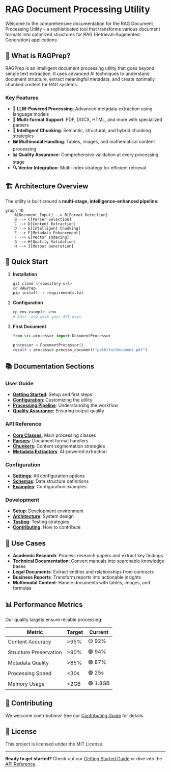 # RAG Document Processing Utility

Welcome to the comprehensive documentation for the RAG Document Processing Utility - a sophisticated tool that transforms various document formats into optimized structures for RAG (Retrieval-Augmented Generation) applications.

## 🚀 What is RAGPrep?

RAGPrep is an intelligent document processing utility that goes beyond simple text extraction. It uses advanced AI techniques to understand document structure, extract meaningful metadata, and create optimally chunked content for RAG systems.

### Key Features

- **🤖 LLM-Powered Processing**: Advanced metadata extraction using language models
- **📄 Multi-format Support**: PDF, DOCX, HTML, and more with specialized parsers
- **🧩 Intelligent Chunking**: Semantic, structural, and hybrid chunking strategies
- **🖼️ Multimodal Handling**: Tables, images, and mathematical content processing
- **📊 Quality Assurance**: Comprehensive validation at every processing stage
- **🔍 Vector Integration**: Multi-index strategy for efficient retrieval

## 🏗️ Architecture Overview

The utility is built around a **multi-stage, intelligence-enhanced pipeline**:

```mermaid
graph TD
    A[Document Input] --> B[Format Detection]
    B --> C[Parser Selection]
    C --> D[Content Extraction]
    D --> E[Intelligent Chunking]
    E --> F[Metadata Enhancement]
    F --> G[Vector Indexing]
    G --> H[Quality Validation]
    H --> I[Output Generation]
```

## 🚀 Quick Start

1. **Installation**
   ```bash
   git clone <repository-url>
   cd RAGPrep
   pip install -r requirements.txt
   ```

2. **Configuration**
   ```bash
   cp env.example .env
   # Edit .env with your API keys
   ```

3. **First Document**
   ```python
   from src.processor import DocumentProcessor
   
   processor = DocumentProcessor()
   result = processor.process_document("path/to/document.pdf")
   ```

## 📚 Documentation Sections

### User Guide
- **[Getting Started](user-guide/getting-started.md)**: Setup and first steps
- **[Configuration](user-guide/configuration.md)**: Customizing the utility
- **[Processing Pipeline](user-guide/processing-pipeline.md)**: Understanding the workflow
- **[Quality Assurance](user-guide/quality-assurance.md)**: Ensuring output quality

### API Reference
- **[Core Classes](api/core-classes.md)**: Main processing classes
- **[Parsers](api/parsers.md)**: Document format handlers
- **[Chunkers](api/chunkers.md)**: Content segmentation strategies
- **[Metadata Extractors](api/metadata-extractors.md)**: AI-powered extraction

### Configuration
- **[Settings](configuration/settings.md)**: All configuration options
- **[Schemas](configuration/schemas.md)**: Data structure definitions
- **[Examples](configuration/examples.md)**: Configuration examples

### Development
- **[Setup](development/setup.md)**: Development environment
- **[Architecture](development/architecture.md)**: System design
- **[Testing](development/testing.md)**: Testing strategies
- **[Contributing](development/contributing.md)**: How to contribute

## 🎯 Use Cases

- **Academic Research**: Process research papers and extract key findings
- **Technical Documentation**: Convert manuals into searchable knowledge bases
- **Legal Documents**: Extract entities and relationships from contracts
- **Business Reports**: Transform reports into actionable insights
- **Multimodal Content**: Handle documents with tables, images, and formulas

## 📊 Performance Metrics

Our quality targets ensure reliable processing:

| Metric | Target | Current |
|--------|--------|---------|
| Content Accuracy | >95% | 🟡 92% |
| Structure Preservation | >90% | 🟢 94% |
| Metadata Quality | >85% | 🟢 87% |
| Processing Speed | <30s | 🟢 25s |
| Memory Usage | <2GB | 🟢 1.8GB |

## 🤝 Contributing

We welcome contributions! See our [Contributing Guide](development/contributing.md) for details.

## 📄 License

This project is licensed under the MIT License.

---

**Ready to get started?** Check out our [Getting Started Guide](user-guide/getting-started.md) or dive into the [API Reference](api/core-classes.md).
